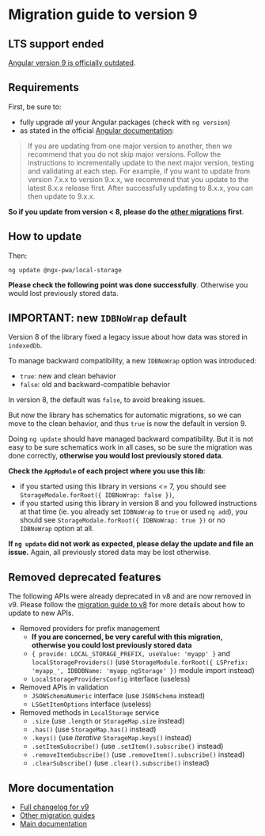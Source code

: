# Migration guide to version 9

## LTS support ended

[Angular version 9 is officially outdated](https://angular.io/guide/releases).

## Requirements

First, be sure to:
- fully upgrade *all* your Angular packages (check with `ng version`)
- as stated in the official [Angular documentation](https://angular.io/guide/releases):

> If you are updating from one major version to another, then we recommend that you do not skip major versions. Follow the instructions to incrementally update to the next major version, testing and validating at each step. For example, if you want to update from version 7.x.x to version 9.x.x, we recommend that you update to the latest 8.x.x release first. After successfully updating to 8.x.x, you can then update to 9.x.x.

**So if you update from version < 8, please do the [other migrations](../MIGRATION.md) first**.

## How to update

Then:

```
ng update @ngx-pwa/local-storage
```

**Please check the following point was done successfully**. Otherwise you would lost previously stored data.

## IMPORTANT: new `IDBNoWrap` default

Version 8 of the library fixed a legacy issue about how data was stored in `indexedDb`.

To manage backward compatibility, a new `IDBNoWrap` option was introduced:
- `true`: new and clean behavior
- `false`: old and backward-compatible behavior

In version 8, the default was `false`, to avoid breaking issues.

But now the library has schematics for automatic migrations, so we can move to the clean behavior, and thus `true` is now the default in version 9.

Doing `ng update` should have managed backward compatibility. But it is not easy to be sure schematics work in all cases, so be sure the migration was done correctly, **otherwise you would lost previously stored data**.

**Check the `AppModule` of each project where you use this lib**:
- if you started using this library in versions <= 7, you should see `StorageModale.forRoot({ IDBNoWrap: false })`,
- if you started using this library in version 8 and you followed instructions at that time (ie. you already set `IDBNoWrap` to `true` or used `ng add`), you should see `StorageModale.forRoot({ IDBNoWrap: true })` or no `IDBNoWrap` option at all.

**If `ng update` did not work as expected, please delay the update and file an issue.** Again, all previously stored data may be lost otherwise.

## Removed deprecated features

The following APIs were already deprecated in v8 and are now removed in v9. Please follow the [migration guide to v8](./MIGRATION_TO_V8.md) for more details about how to update to new APIs.

- Removed providers for prefix management
  - **If you are concerned, be very careful with this migration, otherwise you could lost previously stored data**
  - `{ provide: LOCAL_STORAGE_PREFIX, useValue: 'myapp' }` and `localStorageProviders()` (use `StorageModule.forRoot({ LSPrefix: 'myapp_', IDBDBName: 'myapp_ngStorage' })` module import instead)
  - `LocalStorageProvidersConfig` interface (useless)
- Removed APIs in validation
  - `JSONSchemaNumeric` interface (use `JSONSchema` instead)
  - `LSGetItemOptions` interface (useless)
- Removed methods in `LocalStorage` service
  - `.size` (use `.length` or `StorageMap.size` instead)
  - `.has()` (use `StorageMap.has()` instead)
  - `.keys()` (use *iterative* `StorageMap.keys()` instead)
  - `.setItemSubscribe()` (use `.setItem().subscribe()` instead)
  - `.removeItemSubscribe()` (use `.removeItem().subscribe()` instead)
  - `.clearSubscribe()` (use `.clear().subscribe()` instead)

## More documentation

- [Full changelog for v9](../CHANGELOG.md)
- [Other migration guides](../MIGRATION.md)
- [Main documentation](../README.md)
